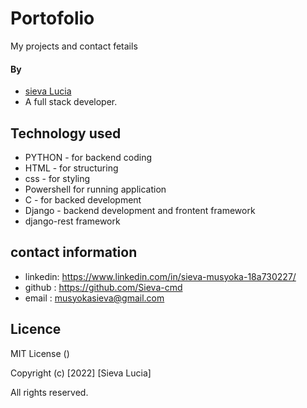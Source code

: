 # Portofolio
My projects and contact fetails


#### By 
- [sieva Lucia](https://github.com/Sieva-cmd)
- A full stack  developer.

## Technology used 
- PYTHON - for backend coding
- HTML - for structuring
- css - for styling
- Powershell for running application
- C - for backed development
- Django - backend development and frontent framework
- django-rest framework
## contact information
-  linkedin: https://www.linkedin.com/in/sieva-musyoka-18a730227/
-  github : https://github.com/Sieva-cmd
-  email : musyokasieva@gmail.com

## Licence 
 MIT License ()

Copyright (c) [2022] [Sieva Lucia]

All rights reserved.